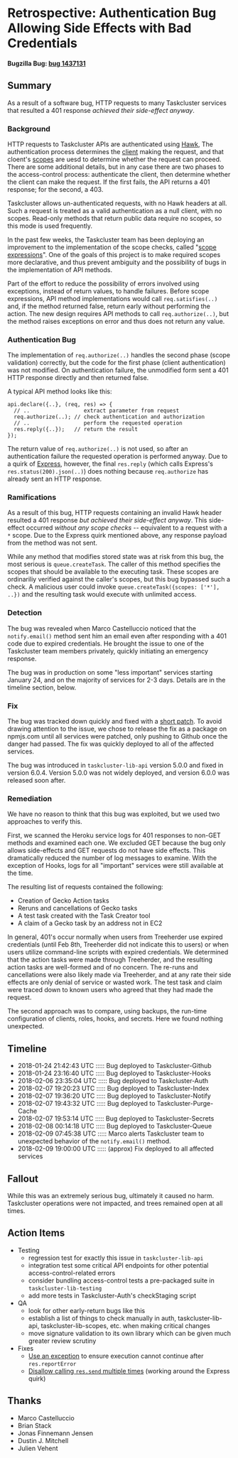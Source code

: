# Retrospective: Authentication Bug Allowing Side Effects with Bad Credentials
#### Bugzilla Bug: [bug 1437131](https://bugzilla.mozilla.org/show_bug.cgi?id=1437131)

## Summary

As a result of a software bug, HTTP requests to many Taskcluster services that resulted a 401 response *achieved their side-effect anyway*.

### Background

HTTP requests to Taskcluster APIs are authenticated using [Hawk](https://github.com/hueniverse/hawk),
The authentication process determines the [client](https://docs.taskcluster.net/manual/design/apis/hawk/clients) making the request, and that cloent's [scopes](https://docs.taskcluster.net/manual/design/apis/hawk/scopes) are uesd to determine whether the request can proceed.
There are some additional details, but in any case there are two phases to the access-control process: authenticate the client, then determine whether the client can make the request.
If the first fails, the API returns a 401 response; for the second, a 403.

Taskcluster allows un-authenticated requests, with no Hawk headers at all.
Such a request is treated as a valid authentication as a null client, with no scopes.
Read-only methods that return public data require no scopes, so this mode is used frequently.

In the past few weeks, the Taskcluster team has been deploying an improvement to the implementation of the scope checks, called "[scope expressions](https://github.com/taskcluster/taskcluster-rfcs/issues/23)".
One of the goals of this project is to make required scopes more declarative, and thus prevent ambiguity and the possibility of bugs in the implementation of API methods.

Part of the effort to reduce the possibility of errors involved using exceptions, instead of return values, to handle failures.
Before scope expressions, API method implementations would call `req.satisfies(..)` and, if the method returned false, return early without performing the action.
The new design requires API methods to call `req.authorize(..)`, but the method raises exceptions on error and thus does not return any value.

### Authentication Bug

The implementation of `req.authorize(..)` handles the second phase (scope validation) correctly, but the code for the first phase (client authentication) was not modified.
On authentication failure, the unmodified form sent a 401 HTTP response directly and then returned false.

A typical API method looks like this:

```
api.declare({..}, (req, res) => {
  // ..                 extract parameter from request
  req.authorize(..); // check authentication and authorization
  // ..                 perform the requested operation
  res.reply({..});   // return the result
});
```

The return value of `req.authorize(..)` is not used, so after an authentication failure the requested operation is performed anyway.
Due to a quirk of [Express](https://expressjs.com/), however, the final `res.reply` (which calls Express's `res.status(200).json(..)`) does nothing because `req.authorize` has already sent an HTTP response.

### Ramifications

As a result of this bug, HTTP requests containing an invalid Hawk header resulted a 401 response *but achieved their side-effect anyway*.
This side-effect occurred *without any scope checks* -- equivalent to a request with a `*` scope.
Due to the Express quirk mentioned above, any response payload from the method was not sent.

While any method that modifies stored state was at risk from this bug, the most serious is `queue.createTask`.
The caller of this method specifies the scopes that should be available to the executing task.
These scopes are ordinariliy verified against the caller's scopes, but this bug bypassed such a check.
A malicious user could invoke `queue.createTask({scopes: ['*'], ..})` and the resulting task would execute with unlimited access.

### Detection

The bug was revealed when Marco Castelluccio noticed that the `notify.email()` method sent him an email even after responding with a 401 code due to expired credentials.
He brought the issue to one of the Taskcluster team members privately, quickly initiating an emergency response.

The bug was in production on some "less important" services starting January 24, and on the majority of services for 2-3 days.
Details are in the timeline section, below.

### Fix

The bug was tracked down quickly and fixed with a [short patch](https://github.com/taskcluster/taskcluster-lib-api/commit/488d9fd7e9569bb464039778409d50ac88a13f8e).
To avoid drawing attention to the issue, we chose to release the fix as a package on npmjs.com until all services were patched, only pushing to Github once the danger had passed.
The fix was quickly deployed to all of the affected services.

The bug was introduced in `taskcluster-lib-api` version 5.0.0 and fixed in version 6.0.4.
Version 5.0.0 was not widely deployed, and version 6.0.0 was released soon after.

### Remediation

We have no reason to think that this bug was exploited, but we used two approaches to verify this.

First, we scanned the Heroku service logs for 401 responses to non-GET methods and examined each one.
We excluded GET because the bug only allows side-effects and GET requests do not have side effects.
This dramatically reduced the number of log messages to examine.
With the exception of Hooks, logs for all "important" services were still available at the time.

The resulting list of requests contained the following:

 * Creation of Gecko Action tasks
 * Reruns and cancellations of Gecko tasks
 * A test task created with the Task Creator tool
 * A claim of a Gecko task by an address not in EC2

In general, 401's occur normally when users from Treeherder use expired credentials (until Feb 8th, Treeherder did not indicate this to users) or when users utilize command-line scripts with expired credentials.
We determined that the action tasks were made through Treeherder, and the resulting action tasks are well-formed and of no concern.
The re-runs and cancellations were also likely made via Treeherder, and at any rate their side effects are only denial of service or wasted work.
The test task and claim were traced down to known users who agreed that they had made the request.

The second approach was to compare, using backups, the run-time configuration of clients, roles, hooks, and secrets.
Here we found nothing unexpected.

## Timeline

  - 2018-01-24 21:42:43 UTC ::::: Bug deployed to Taskcluster-Github
  - 2018-01-24 23:16:40 UTC ::::: Bug deployed to Taskcluster-Hooks
  - 2018-02-06 23:35:04 UTC ::::: Bug deployed to Taskcluster-Auth
  - 2018-02-07 19:20:23 UTC ::::: Bug deployed to Taskcluster-Index
  - 2018-02-07 19:36:20 UTC ::::: Bug deployed to Taskcluster-Notify
  - 2018-02-07 19:43:32 UTC ::::: Bug deployed to Taskcluster-Purge-Cache
  - 2018-02-07 19:53:14 UTC ::::: Bug deployed to Taskcluster-Secrets
  - 2018-02-08 00:14:18 UTC ::::: Bug deployed to Taskcluster-Queue
  - 2018-02-09 07:45:38 UTC ::::: Marco alerts Taskcluster team to unexpected behavior of the `notify.email()` method.
  - 2018-02-09 19:00:00 UTC ::::: (approx) Fix deployed to all affected services

## Fallout

While this was an extremely serious bug, ultimately it caused no harm.
Taskcluster operations were not impacted, and trees remained open at all times.

## Action Items

 * Testing
    * regression test for exactly this issue in `taskcluster-lib-api`
    * integration test some critical API endpoints for other potential access-control-related errors
    * consider bundling access-control tests a pre-packaged suite in `taskcluster-lib-testing`
    * add more tests in Taskcluster-Auth's checkStaging script
 * QA
    * look for other early-return bugs like this
    * establish a list of things to check manually in auth, taskcluster-lib-api, taskcluster-lib-scopes, etc. when making critical changes
    * move signature validation to its own library which can be given much greater review scrutiny
 * Fixes
    * [Use an exception](https://bugzilla.mozilla.org/show_bug.cgi?id=1437191) to ensure execution cannot continue after `res.reportError`
    * [Disallow calling `res.send` multiple times](https://bugzilla.mozilla.org/show_bug.cgi?id=1437193) (working around the Express quirk)

## Thanks

* Marco Castelluccio
* Brian Stack
* Jonas Finnemann Jensen
* Dustin J. Mitchell
* Julien Vehent

